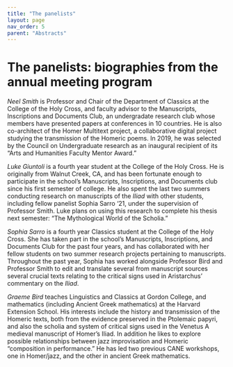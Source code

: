 ```yaml
---
title: "The panelists"
layout: page
nav_order: 5
parent: "Abstracts"
---
```



# The panelists: biographies from the annual meeting program

*Neel Smith* is Professor and Chair of the Department of Classics at the College of the Holy Cross, and faculty advisor to the Manuscripts, Inscriptions and Documents Club, an undergradate research club whose members have presented papers at conferences in 10 countries. He is also co-architect of the Homer Multitext project, a collaborative digital project studying the transmission of the Homeric poems. In 2019, he was selected by the Council on Undergraduate research as an inaugural recipient of its “Arts and Humanities Faculty Mentor Award.”


*Luke Giuntoli* is a fourth year student at the College of the Holy Cross. He is originally from Walnut Creek, CA, and has been fortunate enough to participate in the school’s Manuscripts, Inscriptions, and Documents club since his first semester of college. He also spent the last two summers conducting research on manuscripts of the *Iliad* with other students, including fellow panelist Sophia Sarro ‘21, under the supervision of Professor Smith. Luke plans on using this research to complete his thesis next semester: “The Mythological World of the Scholia.”

*Sophia Sarro* is a fourth year Classics student at the College of the Holy Cross. She has taken part in the school’s Manuscripts, Inscriptions, and Documents Club for the past four years, and has collaborated with her fellow students on two summer research projects pertaining to manuscripts. Throughout the past year, Sophia has worked alongside Professor Bird and Professor Smith to edit and translate several from manuscript sources several crucial texts relating to the critical signs used in Aristarchus’ commentary on the *Iliad*.

*Graeme Bird* teaches Linguistics and Classics at Gordon College, and mathematics (including Ancient Greek mathematics) at the Harvard Extension School. His interests include the history and transmission of the Homeric texts, both from the evidence preserved in the Ptolemaic papyri, and also the scholia and system of critical signs used in the Venetus A medieval manuscript of Homer’s Iliad. In addition he likes to explore possible relationships between jazz improvisation and Homeric “composition in performance.” He has led two previous CANE workshops, one in Homer/jazz, and the other in ancient Greek mathematics.
